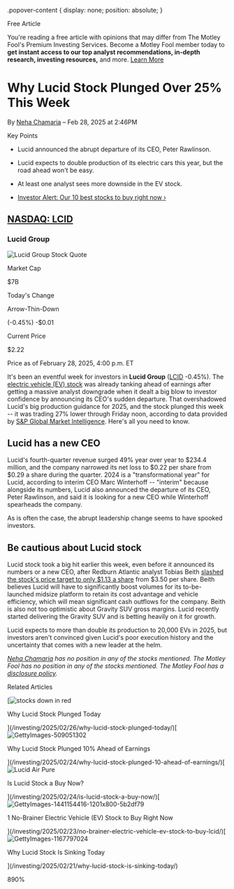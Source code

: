 .popover-content { display: none; position: absolute; }

Free Article[](#)

You're reading a free article with opinions that may differ from The Motley Fool's Premium Investing Services. Become a Motley Fool member today to **get instant access to our top analyst recommendations, in-depth research, investing resources,** and more. [Learn More](https://www.fool.com/mms/mark/op-free-tbox-art)

Why Lucid Stock Plunged Over 25% This Week
==========================================

By [Neha Chamaria](/author/2132/) – Feb 28, 2025 at 2:46PM

Key Points

*   Lucid announced the abrupt departure of its CEO, Peter Rawlinson.
    
*   Lucid expects to double production of its electric cars this year, but the road ahead won't be easy.
    
*   At least one analyst sees more downside in the EV stock.
    
*   [Investor Alert: Our 10 best stocks to buy right now ›](https://www.fool.com/mms/mark/e-sa-nonbbn-kp?aid=10969&source=isaedikp0000035)
    

[NASDAQ: LCID](/quote/nasdaq/lcid/)
-----------------------------------

### Lucid Group

![Lucid Group Stock Quote](https://g.foolcdn.com/art/companylogos/mark/LCID.png)

Market Cap

$7B

Today's Change

Arrow-Thin-Down

(-0.45%) -$0.01

Current Price

$2.22

Price as of February 28, 2025, 4:00 p.m. ET

It's been an eventful week for investors in **Lucid Group** ([LCID](/quote/nasdaq/lcid/) -0.45%). The [electric vehicle (EV) stock](https://www.fool.com/investing/stock-market/market-sectors/consumer-discretionary/automotive-stocks/electric-car-stocks/) was already tanking ahead of earnings after getting a massive analyst downgrade when it dealt a big blow to investor confidence by announcing its CEO's sudden departure. That overshadowed Lucid's big production guidance for 2025, and the stock plunged this week -- it was trading 27% lower through Friday noon, according to data provided by [S&P Global Market Intelligence](http://marketintelligence.spglobal.com/). Here's all you need to know.

Lucid has a new CEO
-------------------

Lucid's fourth-quarter revenue surged 49% year over year to $234.4 million, and the company narrowed its net loss to $0.22 per share from $0.29 a share during the quarter. 2024 is a "transformational year" for Lucid, according to interim CEO Marc Winterhoff -- "interim" because alongside its numbers, Lucid also announced the departure of its CEO, Peter Rawlinson, and said it is looking for a new CEO while Winterhoff spearheads the company.

As is often the case, the abrupt leadership change seems to have spooked investors.

Be cautious about Lucid stock
-----------------------------

Lucid stock took a big hit earlier this week, even before it announced its numbers or a new CEO, after Redburn Atlantic analyst Tobias Beith [slashed the stock's price target to only $1.13 a share](https://www.fool.com/investing/2025/02/24/why-lucid-stock-plunged-10-ahead-of-earnings/) from $3.50 per share. Beith believes Lucid will have to significantly boost volumes for its to-be-launched midsize platform to retain its cost advantage and vehicle efficiency, which will mean significant cash outflows for the company. Beith is also not too optimistic about Gravity SUV gross margins. Lucid recently started delivering the Gravity SUV and is betting heavily on it for growth.

Lucid expects to more than double its production to 20,000 EVs in 2025, but investors aren't convinced given Lucid's poor execution history and the uncertainty that comes with a new leader at the helm.

_[Neha Chamaria](https://www.fool.com/author/2132/) has no position in any of the stocks mentioned. The Motley Fool has no position in any of the stocks mentioned. The Motley Fool has a [disclosure policy](https://www.fool.com/legal/fool-disclosure-policy/)._

Related Articles

[![stocks down in red](https://g.foolcdn.com/image/?url=https%3A%2F%2Fg.foolcdn.com%2Feditorial%2Fimages%2F809085%2Fstocks-down-in-red.jpg&op=resize&w=92&h=52)

Why Lucid Stock Plunged Today

](/investing/2025/02/26/why-lucid-stock-plunged-today/)[![GettyImages-509051302](https://g.foolcdn.com/image/?url=https%3A%2F%2Fg.foolcdn.com%2Feditorial%2Fimages%2F808813%2Fgettyimages-509051302.jpg&op=resize&w=92&h=52)

Why Lucid Stock Plunged 10% Ahead of Earnings

](/investing/2025/02/24/why-lucid-stock-plunged-10-ahead-of-earnings/)[![Lucid Air Pure](https://g.foolcdn.com/image/?url=https%3A%2F%2Fg.foolcdn.com%2Feditorial%2Fimages%2F808502%2Flucid-air-pure.jpg&op=resize&w=92&h=52)

Is Lucid Stock a Buy Now?

](/investing/2025/02/24/is-lucid-stock-a-buy-now/)[![GettyImages-1441154416-1201x800-5b2df79](https://g.foolcdn.com/image/?url=https%3A%2F%2Fg.foolcdn.com%2Feditorial%2Fimages%2F805592%2Fgettyimages-1441154416-1201x800-5b2df79.jpg&op=resize&w=92&h=52)

1 No-Brainer Electric Vehicle (EV) Stock to Buy Right Now

](/investing/2025/02/23/no-brainer-electric-vehicle-ev-stock-to-buy-lcid/)[![GettyImages-1167797024](https://g.foolcdn.com/image/?url=https%3A%2F%2Fg.foolcdn.com%2Feditorial%2Fimages%2F808613%2Fgettyimages-1167797024.jpg&op=resize&w=92&h=52)

Why Lucid Stock Is Sinking Today

](/investing/2025/02/21/why-lucid-stock-is-sinking-today/)

890%